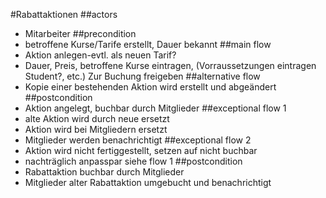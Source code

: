 #Rabattaktionen
##actors
- Mitarbeiter
##precondition
- betroffene Kurse/Tarife erstellt, Dauer bekannt
##main flow
- Aktion anlegen-evtl. als neuen Tarif?
- Dauer, Preis, betroffene Kurse eintragen, (Vorraussetzungen eintragen Student?, etc.)
Zur Buchung freigeben
##alternative flow
- Kopie einer bestehenden Aktion wird erstellt und abgeändert
##postcondition
- Aktion angelegt, buchbar durch Mitglieder
##exceptional flow 1
- alte Aktion wird durch neue ersetzt
- Aktion wird bei Mitgliedern ersetzt
- Mitglieder werden benachrichtigt
##exceptional flow 2
- Aktion wird nicht fertiggestellt, setzen auf nicht buchbar
- nachträglich anpasspar siehe flow 1
##postcondition
- Rabattaktion buchbar durch Mitglieder
- Mitglieder alter Rabattaktion umgebucht und benachrichtigt
